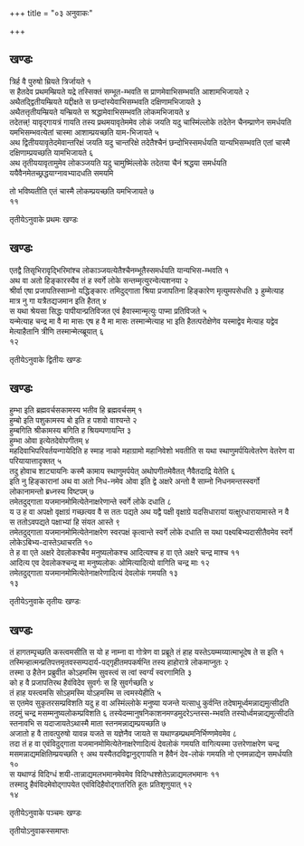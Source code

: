 +++
title = "०३ अनुवाकः"

+++
## खण्डः
 

त्रिर्ह वै पुरुषो म्रियते त्रिर्जायते १   
स हैतदेव प्रथमम्म्रियते यद्रे
तस्सिक्तं सम्भूत-म्भवति स प्राणमेवाभिसम्भवति आशामभिजायते २
अथैतद्द्वितीयम्म्रियते यद्दीक्षते स
छन्दांस्येवाभिसम्भवति
दक्षिणामभिजायते ३   
अथैतत्तृतीयम्म्रियते यन्म्रियते स
श्रद्धामेवाभिसम्भवति लोकमभिजायते ४   
तदेतत्त्र्\! यावृद्गायत्रं
गायति तस्य प्रथमयावृतेममेव लोकं जयति यदु चास्मिंल्लोके तदेतेन
चैनम्प्राणेन समर्धयति यमभिसम्भवत्येतां चास्मा आशाम्प्रयच्छति
याम-भिजायते ५   
अथ द्वितीययावृतेदमेवान्तरिक्षं जयति यदु
चान्तरिक्षे तदेतैश्चैनं छन्दोभिस्समर्धयति यान्यभिसम्भवति एतां चास्मै
दक्षिणाम्प्रयच्छति यामभिजायते ६   
अथ तृतीययावृतामुमेव लोकञ्जयति यदु
चामुष्मिंल्लोके तदेतया चैनं श्रद्धया समर्धयति
ययैवैनमेतच्छ्रद्धयाग्नावभ्यादधति
समयमि

तो भविष्यतीति एतं चास्मै लोकम्प्रयच्छति यमभिजायते ७   
११   


तृतीयेऽनुवाके प्रथमः खण्डः

## खण्डः 

 

एतद्वै तिसृभिरावृद्भिरिमांश्च लोकाञ्जयत्येतैश्चैनम्भूतैस्समर्धयति
यान्यभिस-म्भवति १   
अथ वा अतो हिङ्कारस्यैव तं ह स्वर्गे लोके
सन्तम्मृत्युरन्वेत्यशनया २   
श्रीर्वा एषा प्रजापतिस्साम्नो यद्धिङ्कारः
तमिदुद्गाता श्रिया प्रजापतिना हिङ्कारेण मृत्युमपसेधति ३
हुम्मेत्याह मात्र नु गा यत्रैतद्यजमान इति हैतत् ४   
स
यथा श्रेयसा सिद्धः पापीयान्प्रतिविजत एवं हैवास्मान्मृत्युः पाप्मा
प्रतिविजते ५   
यन्मेत्याह चन्द्र मा वै मा मासः एष ह वै मा मासः
तस्मान्मेत्याह भा इति हैतत्परोक्षेणेव यस्माद्वेव
मेत्याह यद्वेव मेत्याहैतानि त्रीणि तस्मान्मेत्य्ब्रूयात् ६   
१२   


तृतीयेऽनुवाके द्वितीयः खण्डः

## खण्डः 

 

हुम्भा इति ब्रह्मवर्चसकामस्य भतीव हि ब्रह्मवर्चसम् १   
हुम्बो इति
पशुकामस्य बो इति ह पशवो वाश्यन्ते २   
हुम्बगिति
श्रीकामस्य बगिति ह श्रियम्पणायन्ति ३   
हुम्भा ओवा
इत्येतदेवोपगीतम् ४   
महदिवाभिपरिवर्तयन्गायेदिति ह स्माह नाको
महाग्रामो महानिवेशो भवतीति स यथा स्थाणुमर्पयित्वेतरेण वेतरेण वा
परियायात्तादृक्तत् ५   
तदु होवाच शाट्यायनिः कस्मै कामाय
स्थाणुमर्पयेत् अथोपगीतमेवैतत् नैवैतदाद्रि येतेति ६   
इति नु हिङ्कारानां
अथ वा अतो निध-नमेव ओवा इति द्वे अक्षरे अन्तो वै साम्नो
निधनमन्तस्स्वर्गो लोकानामन्तो ब्रध्नस्य
विष्टपम् ७   
तमेतदुद्गाता यजमानमोमित्येतेनाक्षरेणान्ते स्वर्गे लोके
दधाति ८   
य उ ह वा अपक्षो वृक्षाग्रं गच्छत्यव वै स ततः पद्यते अथ
यद्वै पक्षी वृक्षाग्रे यदसिधारायां यत्क्षुरधारायामास्ते न वै स
ततोऽवपद्यते पक्षाभ्यां हि संयत आस्ते ९   
तमेतदुद्गाता
यजमानमोमित्येतेनाक्षरेण स्वरपक्षं कृत्वान्ते स्वर्गे लोके दधाति स यथा
पक्ष्यबिभ्यदासीतैवमेव स्वर्गे लोकेऽबिभ्य-दास्तेऽथाचरति १०   
ते ह वा एते
अक्षरे देवलोकश्चैव मनुष्यलोकश्च आदित्यश्च ह वा एते अक्षरे चन्द्र माश्च
११   
आदित्य एव देवलोकश्चन्द्र मा मनुष्यलोकः ओमित्यादित्यो वागिति चन्द्र
माः १२   
तमेतदुद्गाता यजमानमोमित्येतेनाक्षरेणादित्यं देवलोकं गमयति १३   
१३   


तृतीयेऽनुवाके तृतीयः खण्डः

## खण्डः 

 

तं हागतम्पृच्छति कस्त्वमसीति स यो ह नाम्ना वा गोत्रेण वा प्रब्रूते तं
हाह यस्तेऽयम्मय्यात्माभूदेष ते स इति १
तस्मिन्हात्मन्प्रतिपत्तमृतवस्सम्पदार्य-पद्गृहीतमपकर्षन्ति
तस्य हाहोरात्रे लोकमाप्नुतः २   
तस्मा उ हैतेन प्रब्रुवीत कोऽहमस्मि
सुवस्त्वं स त्वां स्वर्ग्यं स्वरगामिति ३   
को ह वै
प्रजापतिरथ हैवंविदेव सुवर्गः स हि सुवर्गच्छति ४   
तं हाह
यस्त्वमसि सोऽहमस्मि योऽहमस्मि स त्वमस्येहीति ५   
स एतमेव
सुकृतरसम्प्रविशति यदु ह वा अस्मिंल्लोके
मनुष्या यजन्ते यत्साधु कुर्वन्ति तदेषामूर्ध्वमन्नाद्यमुत्सीदति
तदमुं चन्द्र मसम्मनुष्यलोकम्प्रविशति ६
तस्येदम्मानुषनिकाशनमण्डमुदरेऽन्तस्स-म्भवति
तस्योर्ध्वमन्नाद्यमुत्सीदति स्तनावभि स यदाजायतेऽथास्मै माता
स्तनमन्नाद्यम्प्रयच्छति ७   
अजातो ह वै
तावत्पुरुषो यावन्न यजते स यज्ञेनैव जायते स
यथाण्डम्प्रथमनिर्भिण्णमेवमेव ८   
तदा तं ह वा
एवंविदुद्गाता यजमानमोमित्येतेनाक्षरेणादित्यं देवलोकं
गमयति वागित्यस्मा उत्तरेणाक्षरेण चन्द्र मसमन्नाद्यमक्षितिम्प्रयच्छति ९
अथ यस्यैतदविद्वानुद्गायति न हैवैनं देव-लोकं गमयति नो एनमन्नाद्येन
समर्धयति १०   
स यथाण्डं विदिग्धं शयी-तान्नाद्यमलभमानमेवमेव
विदिग्धश्शेतेऽन्नाद्यमलभमानः ११   
तस्मादु हैवंविदमेवोद्गापयेत एवंविदिहैवोद्गातरिति हूतः प्रतिशृणुयात् १२   
१४   


तृतीयेऽनुवाके पञ्चमः खण्डः

तृतीयोऽनुवाकस्समाप्तः 
